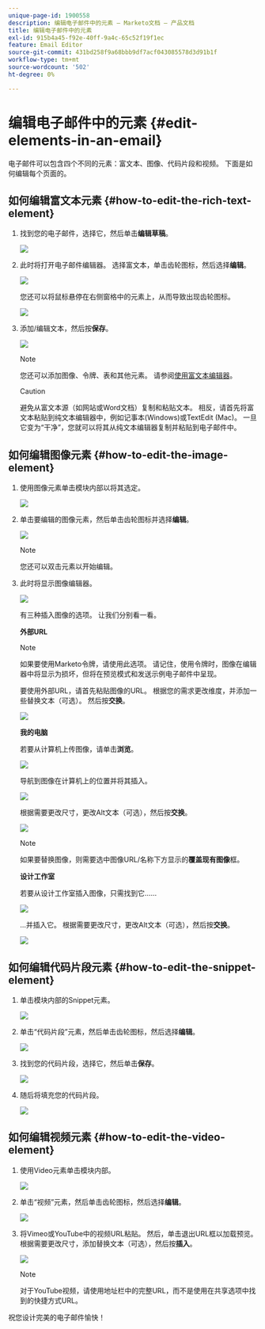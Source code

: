 ```yaml
---
unique-page-id: 1900558
description: 编辑电子邮件中的元素 — Marketo文档 — 产品文档
title: 编辑电子邮件中的元素
exl-id: 915b4a45-f92e-40ff-9a4c-65c52f19f1ec
feature: Email Editor
source-git-commit: 431bd258f9a68bbb9df7acf043085578d3d91b1f
workflow-type: tm+mt
source-wordcount: '502'
ht-degree: 0%

---
```


# 编辑电子邮件中的元素 {#edit-elements-in-an-email}

电子邮件可以包含四个不同的元素：富文本、图像、代码片段和视频。 下面是如何编辑每个页面的。

## 如何编辑富文本元素 {#how-to-edit-the-rich-text-element}

1. 找到您的电子邮件，选择它，然后单击&#x200B;**编辑草稿**。

   ![](assets/one-edited.png)

1. 此时将打开电子邮件编辑器。 选择富文本，单击齿轮图标，然后选择&#x200B;**编辑**。

   ![](assets/two.png)

   您还可以将鼠标悬停在右侧窗格中的元素上，从而导致出现齿轮图标。

   ![](assets/three.png)

1. 添加/编辑文本，然后按&#x200B;**保存**。

   ![](assets/four.png)

   >[!NOTE]
   >
   >您还可以添加图像、令牌、表和其他元素。 请参阅[使用富文本编辑器](/help/marketo/product-docs/email-marketing/general/understanding-the-email-editor/using-the-rich-text-editor.md)。

   >[!CAUTION]
   >
   >避免从富文本源（如网站或Word文档）复制和粘贴文本。 相反，请首先将富文本粘贴到纯文本编辑器中，例如记事本(Windows)或TextEdit (Mac)。 一旦它变为“干净”，您就可以将其从纯文本编辑器复制并粘贴到电子邮件中。

## 如何编辑图像元素 {#how-to-edit-the-image-element}

1. 使用图像元素单击模块内部以将其选定。

   ![](assets/five.png)

1. 单击要编辑的图像元素，然后单击齿轮图标并选择&#x200B;**编辑**。

   ![](assets/six.png)

   >[!NOTE]
   >
   >您还可以双击元素以开始编辑。

1. 此时将显示图像编辑器。

   ![](assets/seven.png)

   有三种插入图像的选项。 让我们分别看一看。

   **外部URL**

   >[!NOTE]
   >
   >如果要使用Marketo令牌，请使用此选项。 请记住，使用令牌时，图像在编辑器中将显示为损坏，但将在预览模式和发送示例电子邮件中呈现。

   要使用外部URL，请首先粘贴图像的URL。 根据您的需求更改维度，并添加一些替换文本（可选）。 然后按&#x200B;**交换**。

   ![](assets/eight.png)

   **我的电脑**

   若要从计算机上传图像，请单击&#x200B;**浏览**。

   ![](assets/nine.png)

   导航到图像在计算机上的位置并将其插入。

   ![](assets/ten.png)

   根据需要更改尺寸，更改Alt文本（可选），然后按&#x200B;**交换**。

   ![](assets/eleven.png)

   >[!NOTE]
   >
   >如果要替换图像，则需要选中图像URL/名称下方显示的&#x200B;**覆盖现有图像**&#x200B;框。

   **设计工作室**

   若要从设计工作室插入图像，只需找到它……

   ![](assets/twelve.png)

   ...并插入它。 根据需要更改尺寸，更改Alt文本（可选），然后按&#x200B;**交换**。

   ![](assets/thirteen.png)

## 如何编辑代码片段元素 {#how-to-edit-the-snippet-element}

1. 单击模块内部的Snippet元素。

   ![](assets/fourteen.png)

1. 单击“代码片段”元素，然后单击齿轮图标，然后选择&#x200B;**编辑**。

   ![](assets/fifteen.png)

1. 找到您的代码片段，选择它，然后单击&#x200B;**保存**。

   ![](assets/sixteen.png)

1. 随后将填充您的代码片段。

   ![](assets/eighteen.png)

## 如何编辑视频元素 {#how-to-edit-the-video-element}

1. 使用Video元素单击模块内部。

   ![](assets/nineteen.png)

1. 单击“视频”元素，然后单击齿轮图标，然后选择&#x200B;**编辑**。

   ![](assets/twenty.png)

1. 将Vimeo或YouTube中的视频URL粘贴。 然后，单击退出URL框以加载预览。 根据需要更改尺寸，添加替换文本（可选），然后按&#x200B;**插入**。

   ![](assets/twentyone.png)

   >[!NOTE]
   >
   >对于YouTube视频，请使用地址栏中的完整URL，而不是使用在共享选项中找到的快捷方式URL。

祝您设计完美的电子邮件愉快！
